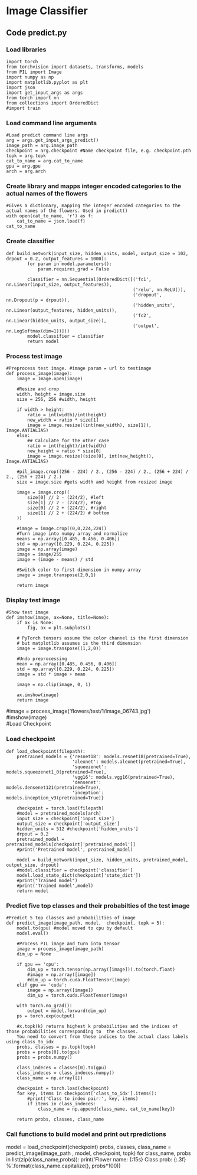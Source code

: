 # Image Classifier 



## Code predict.py


### Load libraries

    import torch
    from torchvision import datasets, transforms, models
    from PIL import Image
    import numpy as np
    import matplotlib.pyplot as plt
    import json
    import get_input_args as args
    from torch import nn
    from collections import OrderedDict
    #import train 

### Load command line arguments
    #Load predict command line args
    arg = args.get_input_args_predict()
    image_path = arg.image_path
    checkpoint = arg.checkpoint #Name checkpoint file, e.g. checkpoint.pth
    topk = arg.topk
    cat_to_name = arg.cat_to_name
    gpu = arg.gpu
    arch = arg.arch
    
    
### Create library and mapps integer encoded categories to the actual names of the flowers
    #Gives a dictionary, mapping the integer encoded categories to the actual names of the flowers. Used in predict()
    with open(cat_to_name, 'r') as f:
        cat_to_name = json.load(f)
    cat_to_name

### Create classifier
    def build_network(input_size, hidden_units, model, output_size = 102, drpout = 0.2, output_features = 1000):   
            for param in model.parameters():
                param.requires_grad = False

            classifier = nn.Sequential(OrderedDict([('fc1', nn.Linear(input_size, output_features)), 
                                                    ('relu', nn.ReLU()),
                                                    ('dropout', nn.Dropout(p = drpout)),
                                                    ('hidden_units', nn.Linear(output_features, hidden_units)),
                                                    ('fc2', nn.Linear(hidden_units, output_size)),
                                                    ('output', nn.LogSoftmax(dim=1))]))
            model.classifier = classifier
            return model

### Process test image
    #Preprocess test image. #image param = url to testimage
    def process_image(image):
        image = Image.open(image)

        #Resize and crop
        width, height = image.size
        size = 256, 256 #width, height

        if width > height:
            ratio = int(width)/int(height)
            new_width = ratio * size[1]
            image = image.resize((int(new_width), size[1]), Image.ANTIALIAS)
        else:
            ## Calculate for the other case
            ratio = int(height)/int(width)
            new_height = ratio * size[0]
            image = image.resize((size[0], int(new_height)), Image.ANTIALIAS)

        #pil_image.crop((256 - 224) / 2., (256 - 224) / 2., (256 + 224) / 2., (256 + 224) / 2.)
        size = image.size #gets width and height from resized image

        image = image.crop((
            size[0] // 2 - (224/2), #left
            size[1] // 2 - (224/2), #top
            size[0] // 2 + (224/2), #right
            size[1] // 2 + (224/2) # bottom
        ))

        #image = image.crop((0,0,224,224))
        #Turn image into numpy array and normalize
        means = np.array([0.485, 0.456, 0.406])
        std = np.array([0.229, 0.224, 0.225])
        image = np.array(image)
        image = image/255
        image = (image - means) / std

        #Switch color to first dimension in numpy array
        image = image.transpose(2,0,1)

        return image
    
### Display test image 
    #Show test image
    def imshow(image, ax=None, title=None):
        if ax is None:
            fig, ax = plt.subplots()

        # PyTorch tensors assume the color channel is the first dimension
        # but matplotlib assumes is the third dimension
        image = image.transpose((1,2,0))

        #Undo preprocessing
        mean = np.array([0.485, 0.456, 0.406])
        std = np.array([0.229, 0.224, 0.225])
        image = std * image + mean

        image = np.clip(image, 0, 1)

        ax.imshow(image)
        return image
    
#image = process_image('flowers/test/1/image_06743.jpg')
#imshow(image)  
#Load Checkpoint

### Load checkpoint
    def load_checkpoint(filepath):
        pretrained_models = {'resnet18': models.resnet18(pretrained=True),
                             'alexnet': models.alexnet(pretrained=True),
                             'squeezenet': models.squeezenet1_0(pretrained=True),
                             'vgg16': models.vgg16(pretrained=True),
                             'densenet': models.densenet121(pretrained=True),
                             'inception': models.inception_v3(pretrained=True)}

        checkpoint = torch.load(filepath)
        #model = pretrained_models[arch]
        input_size = checkpoint['input_size']
        output_size = checkpoint['output_size']
        hidden_units = 512 #checkpoint['hidden_units']
        drpout = 0.2
        pretrained_model = pretrained_models[checkpoint['pretrained_model']]
        #print('Pretrained model', pretrained_model)

        model = build_network(input_size, hidden_units, pretrained_model, output_size, drpout)
        #model.classifier = checkpoint['classifier']
        model.load_state_dict(checkpoint['state_dict'])
        #print("Trained model")
        #print('Trained model',model)
        return model

### Predict five top classes and their probabilties of the test image
    #Predict 5 top classes and probabilities of image
    def predict_image(image_path, model,  checkpoint, topk = 5):    
        model.to(gpu) #model moved to cpu by default
        model.eval()

        #Process PIL image and turn into tensor
        image = process_image(image_path)
        dim_up = None

        if gpu == 'cpu':
            dim_up = torch.tensor(np.array([image])).to(torch.float)
            #image = np.array([image])
            #dim_up = torch.cuda.FloatTensor(image)
        elif gpu == 'cuda':
            image = np.array([image])
            dim_up = torch.cuda.FloatTensor(image)

        with torch.no_grad():
            output = model.forward(dim_up)
        ps = torch.exp(output)

        #x.topk(k) returns highest k probabilities and the indices of those probabilities corresponding to  the classes. 
        You need to convert from these indices to the actual class labels using class_to_idx 
        probs, classes = ps.topk(topk)
        probs = probs[0].to(gpu)
        probs = probs.numpy()

        class_indeces = classes[0].to(gpu)
        class_indeces = class_indeces.numpy()
        class_name = np.array([])

        checkpoint = torch.load(checkpoint)
        for key, items in checkpoint['class_to_idx'].items():
            #print('Class to index pair:', key, items)
            if items in class_indeces:        
                class_name = np.append(class_name, cat_to_name[key])

        return probs, classes, class_name


### Call functions to build model and print out rpredictions
model = load_checkpoint(checkpoint)
probs, classes, class_name = predict_image(image_path , model, checkpoint, topk)
for class_name, probs in list(zip(class_name,probs)):
    print('Flower name: {:15s}  Class prob: {:.3f} %'.format(class_name.capitalize(), probs*100))
